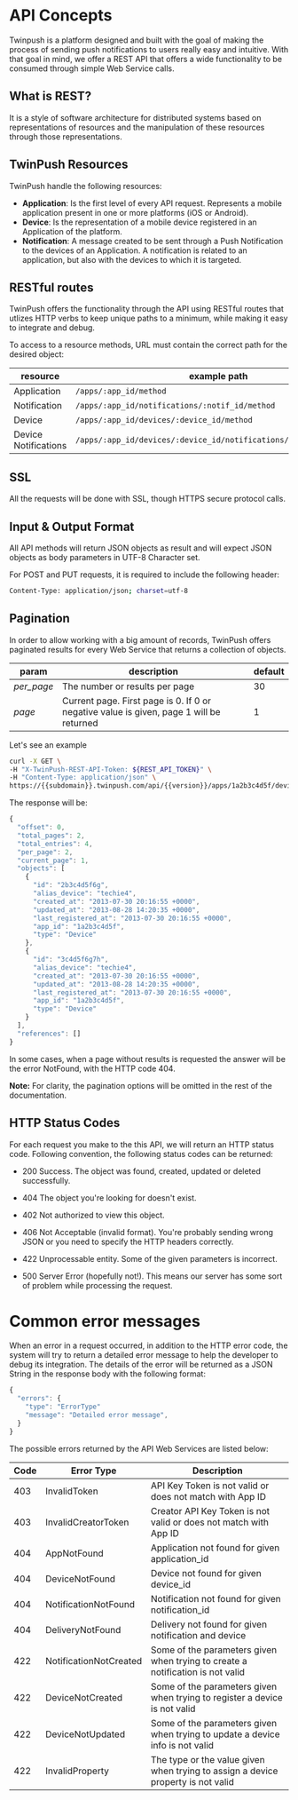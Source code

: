 # API Concepts

Twinpush is a platform designed and built with the goal of making the process of sending push notifications to users really easy and intuitive. With that goal in mind, we offer a REST API that offers a wide functionality to be consumed through simple Web Service calls.

## What is REST?

It is a style of software architecture for distributed systems based on representations of resources and the manipulation of these resources through those representations.

## TwinPush Resources

TwinPush handle the following resources:

- **Application**: Is the first level of every API request. Represents a mobile application present in one or more platforms (iOS or Android).
- **Device**: Is the representation of a mobile device registered in an Application of the platform.
- **Notification**: A message created to be sent through a Push Notification to the devices of an Application. A notification is related to an application, but also with the devices to which it is targeted.

## RESTful routes

TwinPush offers the functionality through the API using RESTful routes that utlizes HTTP verbs to keep unique paths to a minimum, while making it easy to integrate and debug.

To access to a resource methods, URL must contain the correct path for the desired object:

| resource            | example path |
|---------------------|--------------|
| Application         | `/apps/:app_id/method` |
| Notification        | `/apps/:app_id/notifications/:notif_id/method` |
| Device              | `/apps/:app_id/devices/:device_id/method` |
| Device Notifications| `/apps/:app_id/devices/:device_id/notifications/:notif_id/method` |

## SSL

All the requests will be done with SSL, though HTTPS secure protocol calls.

## Input & Output Format

All API methods will return JSON objects as result and will expect JSON objects as body parameters in UTF-8 Character set.

For POST and PUT requests, it is required to include the following header:

```bash
Content-Type: application/json; charset=utf-8
```

## Pagination

In order to allow working with a big amount of records, TwinPush offers paginated results for every Web Service that returns a collection of objects.

| param       | description | default |
|-------------|-------------|---------|
| _per\_page_ | The number or results per page | 30 |
| _page_      | Current page. First page is 0. If 0 or negative value is given, page 1 will be returned | 1 |

Let's see an example

```bash
curl -X GET \
-H "X-TwinPush-REST-API-Token: ${REST_API_TOKEN}" \
-H "Content-Type: application/json" \
https://{{subdomain}}.twinpush.com/api/{{version}}/apps/1a2b3c4d5f/devices?page=1&amp;per_page=2
```

The response will be:

```javascript
{
  "offset": 0,
  "total_pages": 2,
  "total_entries": 4,
  "per_page": 2,
  "current_page": 1,
  "objects": [
    {
      "id": "2b3c4d5f6g",
      "alias_device": "techie4",
      "created_at": "2013-07-30 20:16:55 +0000",
      "updated_at": "2013-08-28 14:20:35 +0000",
      "last_registered_at": "2013-07-30 20:16:55 +0000",
      "app_id": "1a2b3c4d5f",
      "type": "Device"
    },
    {
      "id": "3c4d5f6g7h",
      "alias_device": "techie4",
      "created_at": "2013-07-30 20:16:55 +0000",
      "updated_at": "2013-08-28 14:20:35 +0000",
      "last_registered_at": "2013-07-30 20:16:55 +0000",
      "app_id": "1a2b3c4d5f",
      "type": "Device"
    }
  ],
  "references": [] 
}
```

In some cases, when a page without results is requested the answer will be the error NotFound, with the HTTP code 404.

**Note:** For clarity, the pagination options will be omitted in the rest of the documentation.

## HTTP Status Codes

For each request you make to the this API, we will return an HTTP status code. Following convention, the following status codes can be returned:

* <span class="label label-success">200</span> Success. The object was found, created, updated or deleted successfully.

* <span class="label label-warning">404</span> The object you're looking for doesn't exist.

* <span class="label label-warning">402</span> Not authorized to view this object.

* <span class="label label-warning">406</span> Not Acceptable (invalid format). You're probably sending wrong JSON or you need to specify the HTTP headers correctly.

* <span class="label label-warning">422</span> Unprocessable entity. Some of the given parameters is incorrect.

* <span class="label label-important">500</span> Server Error (hopefully not!). This means our server has some sort of problem while processing the request.

# Common error messages
When an error in a request occurred, in addition to the HTTP error code, the system will try to return a detailed error message to help the developer to debug its integration.
The details of the error will be returned as a JSON String in the response body with the following format:

```javascript
{
  "errors": {
    "type": "ErrorType"
    "message": "Detailed error message",
  }
}
```

The possible errors returned by the API Web Services are listed below:

| Code 	| Error Type             	| Description
|------	|------------------------	|---------------------------------------------------------
| 403  	| InvalidToken           	| API Key Token is not valid or does not match with App ID
| 403  	| InvalidCreatorToken    	| Creator API Key Token is not valid or does not match with App ID
| 404  	| AppNotFound            	| Application not found for given application_id
| 404  	| DeviceNotFound         	| Device not found for given device_id
| 404  	| NotificationNotFound   	| Notification not found for given notification_id
| 404  	| DeliveryNotFound       	| Delivery not found for given notification and device
| 422  	| NotificationNotCreated 	| Some of the parameters given when trying to create a notification is not valid
| 422  	| DeviceNotCreated       	| Some of the parameters given when trying to register a device is not valid
| 422  	| DeviceNotUpdated       	| Some of the parameters given when trying to update a device info is not valid
| 422  	| InvalidProperty        	| The type or the value given when trying to assign a device property is not valid